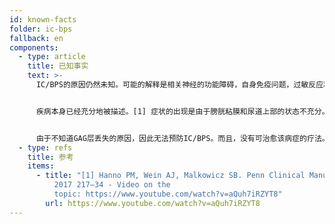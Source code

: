 ```yaml
---
id: known-facts
folder: ic-bps
fallback: en
components:
  - type: article
    title: 已知事实
    text: >-
      IC/BPS的原因仍然未知。可能的解释是相关神经的功能障碍，自身免疫问题，过敏反应和压力。遗传因素也可能起作用。无论如何，这些假设都没有被科学证明。


      疾病本身已经充分地被描述。[1] 症状的出现是由于膀胱粘膜和尿道上部的状态不充分。黏膜的健康表层黏液层，有GAG组成，防止盐，酸和其它代谢产物（自然存在于尿液中）进入膀胱壁的更深层，并刺激粘膜下疼痛受体。在IC/BPS的情况下，该GAG层被破坏，并使上述化合物能够到达受体。这会导致无菌的炎症 （不存在细菌），也会扩散到膀胱壁的更深层，并导致肥大细胞数量增加。这些细胞产生组胺，从而增加疼痛。持续的刺激会增加疼痛感受体的数量，这会使症状恶化。如果炎症持续多年，则结缔组织的其它成分会在水肿组织中积聚，这会使膀胱壁失去弹性。在此过程期间，可能会发展出末期膀胱（容量极低的硬性膀胱），这是不可逆转的状况。厚而坚硬的膀胱壁会缓慢压缩输尿管，结果可能是出现肾衰竭。


      由于不知道GAG层丢失的原因，因此无法预防IC/BPS。而且，没有可治愈该病症的疗法。早期诊断和适当治疗可以阻止IC/BPS的恶化。
  - type: refs
    title: 参考
    items:
      - title: "[1] Hanno PM, Wein AJ, Malkowicz SB. Penn Clinical Manual of Urology
          2017 217–34 - Video on the
          topic: https://www.youtube.com/watch?v=aQuh7iRZYT8"
        url: https://www.youtube.com/watch?v=aQuh7iRZYT8
---
```


